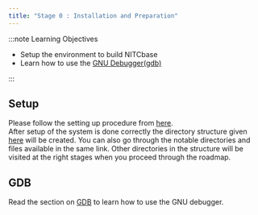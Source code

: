 ```yaml
---
title: "Stage 0 : Installation and Preparation"
---
```


:::note Learning Objectives

- Setup the environment to build NITCbase
- Learn how to use the [GNU Debugger(gdb)](https://www.sourceware.org/gdb/)

:::

## Setup

Please follow the setting up procedure from [here](../Misc/Installation%20Guidelines.md).<br/>
After setup of the system is done correctly the directory structure given [here](../Misc/Installation%20Guidelines.md#files-and-directories) will be created. You can also go through the notable directories and files available in the same link. Other directories in the structure will be visited at the right stages when you proceed through the roadmap.

## GDB

Read the section on [GDB](../Misc/GDB.md) to learn how to use the GNU debugger.
